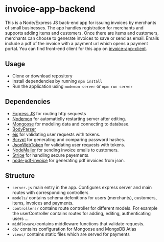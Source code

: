 # invoice-app-backend
This is a Node/Express JS back-end app for issuing invoices by merchants of small businesses. The app handles registration for merchants and supports adding items and customers. Once there are items and customers, merchants can choose to generate invoices to save or send as email. Emails include a pdf of the invoice with a payment url which opens a payment portal. You can find front-end client for this app on [invoice-app-client](https://github.com/jKh98/invoice-app-client).

## Usage

* Clone or download repository
* Install dependencies by running `npm install`
* Run the application using `nodemon server` or `npm run server`

## Dependencies

* [Express JS](https://github.com/expressjs/express) for routing http sequests
* [Nodemon](https://github.com/remy/nodemon) for automaticlly restarting server after editing.
* [Mongoose](https://github.com/Automattic/mongoose) for modeling data and connecting to database.
* [BodyParser](https://github.com/expressjs/body-parser) 
* [ejs](https://github.com/mde/ejs) for validating user requests with tokens.
* [Bcrypt](https://github.com/kelektiv/node.bcrypt.js) for generating and comparing password hashes.
* [JsonWebToken](https://github.com/auth0/node-jsonwebtoken) for validating user requests with tokens.
* [NodeMailer](https://github.com/nodemailer/nodemailer) for sending invoice emails to customers.
* [Stripe](https://github.com/stripe/stripe-node) for handling secure payements.
* [node-pdf-invoice](https://github.com/Astrocoders/node-pdf-invoice) for generating pdf invoices from json.

## Structure
  
* `server.js` main entry in the app. Configures express server and main routes with corresponding controllers.
* `models/` contains schema defenitions for users (merchants), customers, items, invoices and payments.
* `controllers/` contains route controller for different models. For example the userController contains routes for adding, editing, authenticating users ...
* `middleware/`contains middleware functions that validate requests.
* `db/` contains configuration for Mongoose and MongoDB Atlas
* `views/` contains static files which are served for payments



